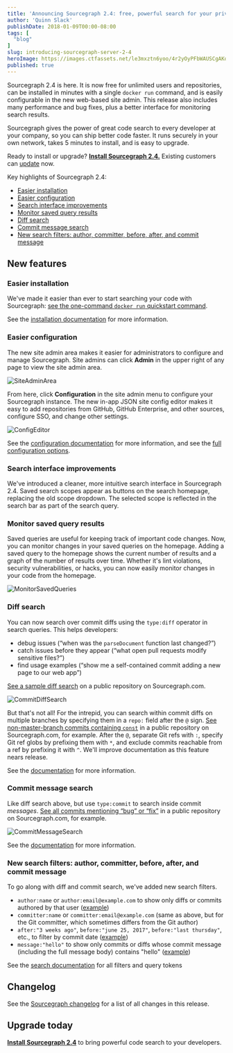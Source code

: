 ```yaml
---
title: 'Announcing Sourcegraph 2.4: free, powerful search for your private code'
author: 'Quinn Slack'
publishDate: 2018-01-09T00:00-08:00
tags: [
  "blog"
]
slug: introducing-sourcegraph-server-2-4
heroImage: https://images.ctfassets.net/le3mxztn6yoo/4r2yOyPFbWAUSCgAKoQesO/74658437ab34d7e67bced62cc98aeed6/ConfigEditor.png
published: true
---
```


Sourcegraph 2.4 is here. It is now free for unlimited users and repositories, can be installed in minutes with a single `docker run` command, and is easily configurable in the new web-based site admin. This release also includes many performance and bug fixes, plus a better interface for monitoring search results.

Sourcegraph gives the power of great code search to every developer at your company, so you can ship better code faster. It runs securely in your own network, takes 5 minutes to install, and is easy to upgrade.

Ready to install or upgrade? **[Install Sourcegraph 2.4.](https://docs.sourcegraph.com)** Existing customers can [update](https://docs.sourcegraph.com/admin/updates) now.

Key highlights of Sourcegraph 2.4:
* [Easier installation](#easier-installation)
* [Easier configuration](#easier-configuration)
* [Search interface improvements](#search-interface-improvements)
* [Monitor saved query results](#monitor-saved-query-results)
* [Diff search](#diff-search)
* [Commit message search](#commit-message-search)
* [New search filters: author, committer, before, after, and commit message](#new-search-filters-author-committer-before-after-and-commit-message)

## New features

### Easier installation

We've made it easier than ever to start searching your code with Sourcegraph: [see the one-command `docker run` quickstart command](https://docs.sourcegraph.com).

See the [installation documentation](https://docs.sourcegraph.com) for more information.

### Easier configuration

The new site admin area makes it easier for administrators to configure and manage Sourcegraph. Site admins can click **Admin** in the upper right of any page to view the site admin area.

<div class="padding-bottom:75%;height:0;position:relative;overflow:hidden;">

![SiteAdminArea](//images.contentful.com/le3mxztn6yoo/62vc2oU944MiEC6GQ6a2aC/a58830b525a36667907e2ba01a7e2ca4/SiteAdminArea.png)

</div>

From here, click **Configuration** in the site admin menu to configure your Sourcegraph instance. The new in-app JSON site config editor makes it easy to add repositories from GitHub, GitHub Enterprise, and other sources, configure SSO, and change other settings.

<div class="padding-bottom:71.9%;height:0;position:relative;overflow:hidden;">

![ConfigEditor](//images.contentful.com/le3mxztn6yoo/4r2yOyPFbWAUSCgAKoQesO/74658437ab34d7e67bced62cc98aeed6/ConfigEditor.png)

</div>

See the [configuration documentation](https://docs.sourcegraph.com/admin) for more information, and see the [full configuration options](https://docs.sourcegraph.com/admin/site_config/all).

### Search interface improvements

We've introduced a cleaner, more intuitive search interface in Sourcegraph 2.4. Saved search scopes appear as buttons on the search homepage, replacing the old scope dropdown. The selected scope is reflected in the search bar as part of the search query.

### Monitor saved query results

Saved queries are useful for keeping track of important code changes. Now, you can monitor changes in your saved queries on the homepage. Adding a saved query to the homepage shows the current number of results and a graph of the number of results over time. Whether it's lint violations, security vulnerabilities, or hacks, you can now easily monitor changes in your code from the homepage.

<div class="padding-bottom:69.89%;height:0;position:relative;overflow:hidden;">

![MonitorSavedQueries](//images.contentful.com/le3mxztn6yoo/6pXGbl3HCosyywUAAiQiCs/8b2042f917c2cc6ad78bf2abf88ba389/MonitorSavedQueries.png)

</div>

### Diff search
You can now search over commit diffs using the `type:diff` operator in search queries. This helps developers:
* debug issues (“when was the  `parseDocument` function last changed?”)
* catch issues before they appear (“what open pull requests modify sensitive files?”)
* find usage examples (“show me a self-contained commit adding a new page to our web app”)

[See a sample diff search](https://sourcegraph.com/search?q=r:moby/moby+type:diff+MarshalJSON+after:%222+months+ago%22&sq=) on a public repository on Sourcegraph.com.

<div class="padding-bottom:72.7%;height:0;position:relative;overflow:hidden;">

![CommitDiffSearch](//images.contentful.com/le3mxztn6yoo/664m9SJ8cgCaKMsq8WMQAg/299e902df9acba91f3636bd03c97d3dc/CommitDiffSearch.png)

</div>

But that's not all! For the intrepid, you can search within commit diffs on multiple branches by specifying them in a `repo:` field after the `@` sign. [See non-master-branch commits containing `const`](https://sourcegraph.com/search?q=r:Microsoft/vscode%24%40*refs/heads/:%5Erefs/heads/master+type:diff+const+after:%221+week+ago%22&sq=) in a public repository on Sourcegraph.com, for example. After the `@`, separate Git refs with `:`, specify Git ref globs by prefixing them with `*`, and exclude commits reachable from a ref by prefixing it with `^`. We'll improve documentation as this feature nears release.

See the [documentation](https://docs.sourcegraph.com/code-search/explanations/features#diff-search) for more information.

### Commit message search
Like diff search above, but use `type:commit` to search inside commit *messages*. [See all commits mentioning “bug” or “fix”](https://sourcegraph.com/search?q=r:golang/go%24+type:commit+after:%221+month+ago%22+bug%7Cfix&sq=) in a public repository on Sourcegraph.com, for example.

<div class="padding-bottom:72.7%;height:0;position:relative;overflow:hidden;">

![CommitMessageSearch](//images.contentful.com/le3mxztn6yoo/3gIn18atFe4KAUoY0aYIug/9028a175fba62892b16a7288f976b277/CommitMessageSearch.png)

</div>

See the [documentation](https://docs.sourcegraph.com/code-search/explanations/features#commit-search) for more information.

### New search filters: author, committer, before, after, and commit message

To go along with diff and commit search, we've added new search filters.

* `author:name` or `author:email@example.com` to show only diffs or commits authored by that user ([example](https://sourcegraph.com/search?q=repo:golang/go%24+author:bradfitz+type:commit+clarify&sq=))
* `committer:name` or `committer:email@example.com` (same as above, but for the Git committer, which sometimes differs from the Git author)
* `after:"3 weeks ago"`, `before:"june 25, 2017"`, `before:"last thursday"`, etc., to filter by commit date ([example](https://sourcegraph.com/search?q=repo:golang/go%24+type:diff+/package+%5Cw%2B_test/+after:%222+months+ago%22+before:%221+month+ago%22&sq=))
* `message:"hello"` to show only commits or diffs whose commit message (including the full message body) contains "hello" ([example](https://sourcegraph.com/search?q=repo:Microsoft/TypeScript%24+type:commit+after:%222+weeks+ago%22+file:%5C.ts%24+message:%22fix%28es%29%3F+%23%22&sq=))

See the [search documentation](https://docs.sourcegraph.com/code-search/explanations/features#query) for all filters and query tokens

## Changelog

See the [Sourcegraph changelog](https://sourcegraph.com/github.com/sourcegraph/sourcegraph/-/blob/CHANGELOG.md) for a list of all changes in this release.

## Upgrade today

**[Install Sourcegraph 2.4](https://docs.sourcegraph.com)** to bring powerful code search to your developers.
